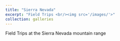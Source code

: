 ```yaml
---
title: "Sierra Nevada"
excerpt: "Field Trips <br/><img src='/images/'>"
collection: galleries
---
```



Field Trips at the Sierra Nevada mountain range
